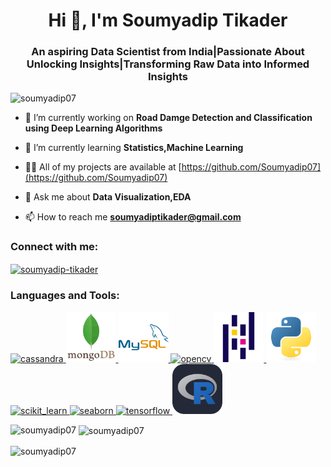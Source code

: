 <h1 align="center">Hi 👋, I'm Soumyadip Tikader</h1>
<h3
 align="center">An aspiring Data Scientist from India|Passionate 
About Unlocking Insights|Transforming Raw Data into Informed 
Insights</h3>

<p align="left"> <img 
src="https://komarev.com/ghpvc/?username=soumyadip07&label=Profile%20views&color=0e75b6&style=flat"
 alt="soumyadip07" /> </p>

- 🔭 I’m currently working on **Road Damge Detection and Classification using Deep Learning Algorithms**

- 🌱 I’m currently learning **Statistics,Machine Learning**

- 👨‍💻 All of my projects are available at [https://github.com/Soumyadip07](https://github.com/Soumyadip07)

- 💬 Ask me about **Data Visualization,EDA**

- 📫 How to reach me **soumyadiptikader@gmail.com**

<h3 align="left">Connect with me:</h3>
<p align="left">
<a
 href="https://linkedin.com/in/soumyadip-tikader" 
target="blank"><img align="center" 
src="https://raw.githubusercontent.com/rahuldkjain/github-profile-readme-generator/master/src/images/icons/Social/linked-in-alt.svg"
 alt="soumyadip-tikader" height="30" width="40" /></a>
</p>

<h3 align="left">Languages and Tools:</h3>
<p align="left"> <a href="https://cassandra.apache.org/" target="_blank" rel="noreferrer"> <img src="https://www.vectorlogo.zone/logos/apache_cassandra/apache_cassandra-icon.svg" alt="cassandra" width="80" height="80"/> 
</a> 
 <a href="https://www.mongodb.com/" target="_blank" rel="noreferrer"> <img src="https://raw.githubusercontent.com/devicons/devicon/master/icons/mongodb/mongodb-original-wordmark.svg" alt="mongodb" width="80" height="80"/>
</a>
 <a href="https://www.mysql.com/" target="_blank" rel="noreferrer"> <img src="https://raw.githubusercontent.com/devicons/devicon/master/icons/mysql/mysql-original-wordmark.svg" alt="mysql" width="80" height="80"/>
</a>
 <a href="https://opencv.org/" target="_blank"  rel="noreferrer"> <img src="https://www.vectorlogo.zone/logos/opencv/opencv-icon.svg" alt="opencv" width="80" height="80"/>
</a>
 <a href="https://pandas.pydata.org/" target="_blank" rel="noreferrer"> <img src="https://raw.githubusercontent.com/devicons/devicon/2ae2a900d2f041da66e950e4d48052658d850630/icons/pandas/pandas-original.svg" alt="pandas" width="80" height="80"/>
</a>
 <a href="https://www.python.org" target="_blank" rel="noreferrer"> <img src="https://raw.githubusercontent.com/devicons/devicon/master/icons/python/python-original.svg" alt="python" width="80" height="80"/>
</a>
 <a href="https://scikit-learn.org/" target="_blank" rel="noreferrer"> <img src="https://upload.wikimedia.org/wikipedia/commons/0/05/Scikit_learn_logo_small.svg" alt="scikit_learn" width="80" height="80"/>
</a>
 <a href="https://seaborn.pydata.org/" target="_blank" rel="noreferrer"> <img src="https://seaborn.pydata.org/_images/logo-mark-lightbg.svg" alt="seaborn" width="80" height="80"/>
</a>
 <a href="https://www.tensorflow.org" target="_blank" rel="noreferrer"> <img src="https://www.vectorlogo.zone/logos/tensorflow/tensorflow-icon.svg" alt="tensorflow" width="80" height="80"/>
</a>
 <a href="https://www.r-project.org/" target="_blank" rel="noreferrer"> <img src="https://github.com/tandpfun/skill-icons/blob/main/icons/R-Dark.svg" alt="tensorflow" width="80" height="80"/>
</a>
</p>
<p><img align="left" 
src="https://github-readme-stats.vercel.app/api/top-langs?username=soumyadip07&show_icons=true&locale=en&layout=compact"
 alt="soumyadip07" /></p>

<p>&nbsp;<img 
align="center" 
src="https://github-readme-stats.vercel.app/api?username=soumyadip07&show_icons=true&locale=en"
 alt="soumyadip07" /></p>

<p><img 
align="center" 
src="https://github-readme-streak-stats.herokuapp.com/?user=soumyadip07&"
 alt="soumyadip07" /></p>
